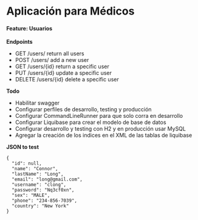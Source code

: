 # Aplicación para Médicos

#### Feature: Usuarios

**Endpoints**

 * GET     /users/       return all users
 * POST    /users/       add a new user
 * GET     /users/{id}   return a specific user
 * PUT     /users/{id}   update a specific user
 * DELETE  /users/{id}   delete a specific user
 
**Todo**

 * Habilitar swagger
 * Configurar perfiles de desarrollo, testing y producción
 * Configurar CommandLineRunner para que solo corra en desarrollo
 * Configurar Liquibase para crear el modelo de base de datos
 * Configurar desarrollo y testing con H2 y en producción usar MySQL
 * Agregar la creación de los indices en el XML de las tablas de liquibase
 
**JSON to test**

    {
      "id": null,
      "name": "Connor",
      "lastName": "Long",
      "email": "long@gmail.com",
      "username": "clong",
      "password": "Nq3cf0xn",
      "sex": "MALE",
      "phone": "234-856-7039",
      "country": "New York"
    }